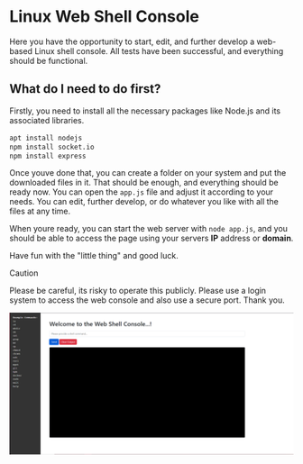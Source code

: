 # Linux Web Shell Console

Here you have the opportunity to start, edit, and further develop a web-based Linux shell console. All tests have been successful, and everything should be functional.

## What do I need to do first?

Firstly, you need to install all the necessary packages like Node.js and its associated libraries.
```
apt install nodejs
npm install socket.io
npm install express
```

Once youve done that, you can create a folder on your system and put the downloaded files in it.
That should be enough, and everything should be ready now. You can open the `app.js` file and adjust it according to your needs.
You can edit, further develop, or do whatever you like with all the files at any time.

When youre ready, you can start the web server with `node app.js`, and you should be able to access the page using your servers **IP** address or **domain**.

Have fun with the "little thing" and good luck.

> [!CAUTION]
> Please be careful, its risky to operate this publicly. Please use a login system to access the web console and also use a secure port. Thank you.


![Preview](img/preview.png)

